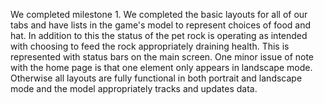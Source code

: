 We completed milestone 1. We completed the basic layouts for all of our tabs and have lists in the game's model to represent choices of food and hat. In addition to this the status of the pet rock is operating as intended with choosing to feed the rock appropriately draining health. This is represented with status bars on the main screen. One minor issue of note with the home page is that one element only appears in landscape mode. Otherwise all layouts are fully functional in both portrait and landscape mode and the model appropriately tracks and updates data. 
